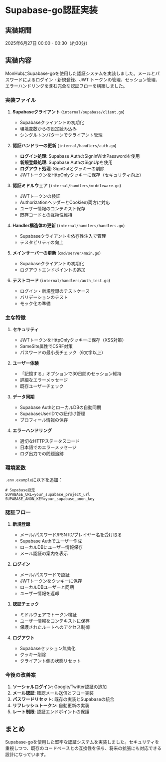 # Supabase-go認証実装

## 実装期間
2025年6月27日 00:00 - 00:30（約30分）

## 実装内容

MonHubにSupabase-goを使用した認証システムを実装しました。メールとパスワードによるログイン・新規登録、JWT トークンの管理、セッション管理、エラーハンドリングを含む完全な認証フローを構築しました。

### 実装ファイル

1. **Supabaseクライアント** (`internal/supabase/client.go`)
   - Supabaseクライアントの初期化
   - 環境変数からの設定読み込み
   - シングルトンパターンでクライアント管理

2. **認証ハンドラーの更新** (`internal/handlers/auth.go`)
   - **ログイン処理**: Supabase AuthのSignInWithPasswordを使用
   - **新規登録処理**: Supabase AuthのSignUpを使用
   - **ログアウト処理**: SignOutとクッキーの削除
   - JWTトークンをHttpOnlyクッキーに保存（セキュリティ向上）

3. **認証ミドルウェア** (`internal/handlers/middleware.go`)
   - JWTトークンの検証
   - AuthorizationヘッダーとCookieの両方に対応
   - ユーザー情報のコンテキスト保存
   - 既存コードとの互換性維持

4. **Handler構造体の更新** (`internal/handlers/handlers.go`)
   - Supabaseクライアントを依存性注入で管理
   - テスタビリティの向上

5. **メインサーバーの更新** (`cmd/server/main.go`)
   - Supabaseクライアントの初期化
   - ログアウトエンドポイントの追加

6. **テストコード** (`internal/handlers/auth_test.go`)
   - ログイン・新規登録のテストケース
   - バリデーションのテスト
   - モック化の準備

### 主な特徴

1. **セキュリティ**
   - JWTトークンをHttpOnlyクッキーに保存（XSS対策）
   - SameSite属性でCSRF対策
   - パスワードの最小長チェック（6文字以上）

2. **ユーザー体験**
   - 「記憶する」オプションで30日間のセッション維持
   - 詳細なエラーメッセージ
   - 既存ユーザーチェック

3. **データ同期**
   - Supabase AuthとローカルDBの自動同期
   - SupabaseUserIDでの紐付け管理
   - プロフィール情報の保存

4. **エラーハンドリング**
   - 適切なHTTPステータスコード
   - 日本語でのエラーメッセージ
   - ログ出力での問題追跡

### 環境変数

`.env.example`に以下を追加：
```env
# Supabase設定
SUPABASE_URL=your_supabase_project_url
SUPABASE_ANON_KEY=your_supabase_anon_key
```

### 認証フロー

1. **新規登録**
   - メール/パスワード/PSN ID/プレイヤー名を受け取る
   - Supabase Authでユーザー作成
   - ローカルDBにユーザー情報保存
   - メール認証の案内を表示

2. **ログイン**
   - メール/パスワードで認証
   - JWTトークンをクッキーに保存
   - ローカルDBユーザーと同期
   - ユーザー情報を返却

3. **認証チェック**
   - ミドルウェアでトークン検証
   - ユーザー情報をコンテキストに保存
   - 保護されたルートへのアクセス制御

4. **ログアウト**
   - Supabaseセッション無効化
   - クッキー削除
   - クライアント側の状態リセット

### 今後の改善案

1. **ソーシャルログイン**: Google/Twitter認証の追加
2. **メール認証**: 確認メール送信とフロー実装
3. **パスワードリセット**: 既存の実装とSupabaseの統合
4. **リフレッシュトークン**: 自動更新の実装
5. **レート制限**: 認証エンドポイントの保護

## まとめ

Supabase-goを使用した堅牢な認証システムを実装しました。セキュリティを重視しつつ、既存のコードベースとの互換性を保ち、将来の拡張にも対応できる設計になっています。